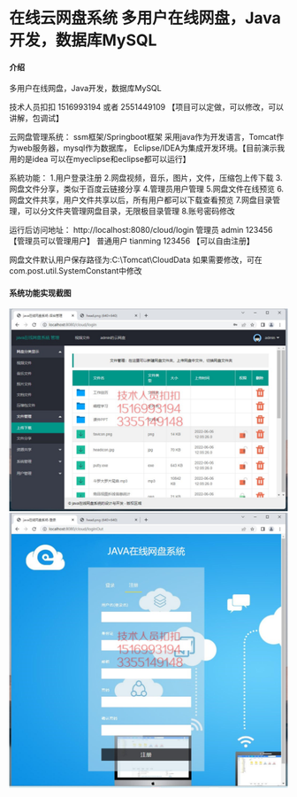 # 在线云网盘系统  多用户在线网盘，Java开发，数据库MySQL

#### 介绍
多用户在线网盘，Java开发，数据库MySQL

技术人员扣扣 1516993194 或者 2551449109
【项目可以定做，可以修改，可以讲解，包调试】

云网盘管理系统： ssm框架/Springboot框架
采用java作为开发语言，Tomcat作为web服务器，mysql作为数据库，
Eclipse/IDEA为集成开发环境。【目前演示我用的是idea  可以在myeclipse和eclipse都可以运行】

系統功能：
1.用户登录注册
2.网盘视频，音乐，图片，文件，压缩包上传下载
3.网盘文件分享，类似于百度云链接分享
4.管理员用户管理
5.网盘文件在线预览
6.网盘文件共享，用户文件共享以后，所有用户都可以下载查看预览
7.网盘目录管理，可以分文件夹管理网盘目录，无限极目录管理
8.账号密码修改



运行后访问地址：
http://localhost:8080/cloud/login
管理员 admin 123456 【管理员可以管理用户】
普通用户 tianming 123456 【可以自由注册】



网盘文件默认用户保存路径为:C:\Tomcat\CloudData
如果需要修改，可在com.post.util.SystemConstant中修改

#### 系统功能实现截图
![输入图片说明](%E4%B8%8A%E4%BC%A0%E4%B8%8B%E8%BD%BD%E5%88%97%E8%A1%A8.jpg)
![输入图片说明](%E7%94%A8%E6%88%B7%E6%B3%A8%E5%86%8C.jpg)

